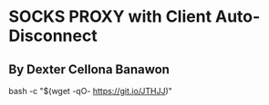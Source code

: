# SOCKS PROXY with Client Auto-Disconnect
## By Dexter Cellona Banawon

bash -c "$(wget -qO- https://git.io/JTHJJ)"

